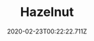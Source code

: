 ---
templateKey: blog-post
featuredpost: false
date: 2020-02-23T00:22:22.711Z
title: Hazelnut
description: Thats one big hazelnut!,
type: forage
sellPrice: 90
energy: 30
health: 13
featuredimage: /img/Hazelnut.png
tags:
  - fall
  - forageable
  - Fall Seeds
  - Roasted Hazelnuts
  - Stuffing
  - Fall Foraging Bundle
---